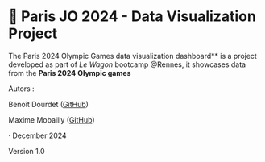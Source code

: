 # 🏅 Paris JO 2024 - Data Visualization Project

The Paris 2024 Olympic Games data visualization dashboard**
is a project developed as part of *Le Wagon* bootcamp @Rennes,
it showcases data from the 
**Paris 2024 Olympic games**

Autors : 

Benoît Dourdet ([GitHub](https://github.com/Ben-TerraPi))
    
Maxime Mobailly ([GitHub](https://github.com/maxmob35))
    
· December 2024

Version 1.0
